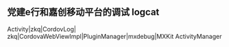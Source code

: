 ## 党建e行和嘉创移动平台的调试 logcat ##
Activity|zkq|CordovLog|
zkq|CordovaWebViewImpl|PluginManager|mxdebug|MXKit
ActivityManager